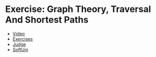 # Exercise: Graph Theory, Traversal And Shortest Paths
- [Video](https://www.youtube.com/watch?v=h7yFuWXW02U "Video")
- [Exercises](https://drive.google.com/file/d/1IMEE6ZwKeRAulQiTp-0IW9kvaP-Lrzu-/view?usp=sharing "Exercises")
- [Judge](https://judge.softuni.bg/Contests/Compete/Index/2565#0 "Judge")
- [SoftUni](https://softuni.bg/trainings/3185/algorithms-fundamentals-with-c-sharp-november-2020 "SoftUni")
